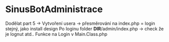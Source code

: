# SinusBotAdministrace
Dodělat part 5 -> Vytvoření usera -> přesměrování na index.php = login stejný, jako install design
Po loginu folder __DIR__/admin/index.php -> check že je lognut atd..
Funkce na Login v Main.Class.php
